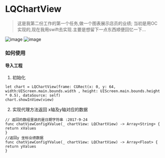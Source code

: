 # LQChartView
>这是我第二份工作的第一个任务,做一个图表展示店员的业绩;
当初是用OC实现的,现在我用swift去实现.主要是想留下一点东西顺便回忆一下...

![image](https://github.com/liuqing520it/ChartView/raw/master/others/demo.gif)
![image](https://github.com/liuqing520it/ChartView/raw/master/others/chart.gif)

### 如何使用

#### 导入工程

1. 初始化
```
let chart = LQChartView(frame: CGRect(x: 0, y: 64, width:UIScreen.main.bounds.width , height: UIScreen.main.bounds.height * 0.5), dataSource: self)
chart.showInView(view)
```
2. 实现代理方法返回 x轴及y轴对应的数据
```
// 返回的数组里装的是日期字符串 :2017-9-24
func chatViewConfigXValue(_ chartView: LQChartView) -> Array<String> {
return xValues
}
//返回y 坐标业绩数据
func chatViewConfigYValue(_ chartView: LQChartView) -> Array<Float> {
return yValues
}
```

